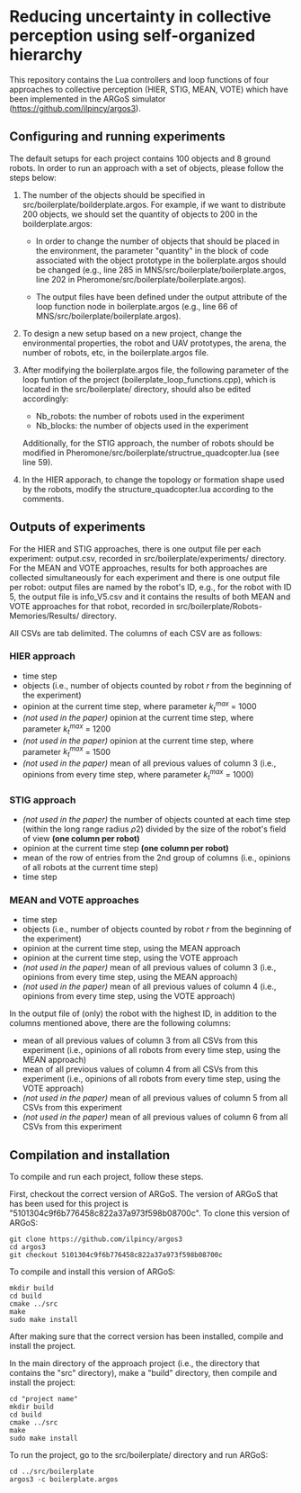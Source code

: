 # Reducing uncertainty in collective perception using self-organized hierarchy

This repository contains the Lua controllers and loop functions of four approaches to collective perception (HIER, STIG, MEAN, VOTE) which have been implemented in the ARGoS simulator (https://github.com/ilpincy/argos3).

## Configuring and running experiments

The default setups for each project contains 100 objects and 8 ground robots. In order to run an approach with a set of objects, please follow the steps below:
 
1. The number of the objects should be specified in src/boilerplate/boilderplate.argos. For example, if we want to distribute 
   200 objects, we should set the   quantity of objects to 200 in the boilderplate.argos:

   - In order to change the number of objects that should be placed in the environment, the parameter "quantity"
     in the block of code associated with the object prototype in the boilerplate.argos should be changed 
     (e.g., line 285 in MNS/src/boilerplate/boilerplate.argos, line 202 in Pheromone/src/boilerplate/boilerplate.argos).

   - The output files have been defined under the output attribute of the loop function node in boilerplate.argos (e.g., line 66 of 
     MNS/src/boilerplate/boilerplate.argos).

2. To design a new setup based on a new project, change the environmental properties, the robot and UAV prototypes, the arena, the 
   number of robots, etc, in the boilerplate.argos file.

3. After modifying the boilerplate.argos file, the following parameter of the loop funtion of the project (boilerplate_loop_functions.cpp), 
   which is located in the src/boilerplate/ directory, should also be edited accordingly:

   - Nb_robots: the number of robots used in the experiment
   - Nb_blocks: the number of objects used in the experiment

   Additionally, for the STIG approach, the number of robots should be modified in Pheromone/src/boilerplate/structrue_quadcopter.lua (see line 59).

4. In the HIER apporach, to change the topology or formation shape used by the robots, modify the structure_quadcopter.lua according to the comments.


## Outputs of experiments

For the HIER and STIG approaches, there is one output file per each experiment: output.csv, recorded in src/boilerplate/experiments/ directory. For the MEAN and VOTE approaches, results for both approaches are collected simultaneously for each experiment and there is one output file per robot: output files are named by the robot's ID, e.g., for the robot with ID 5, the output file is info_V5.csv and it contains the results of both MEAN and VOTE approaches for that robot, recorded in src/boilerplate/Robots-Memories/Results/ directory. 

All CSVs are tab delimited. The columns of each CSV are as follows:

### HIER approach

- time step
- objects (i.e., number of objects counted by robot *r* from the beginning of the experiment)
- opinion at the current time step, where parameter ${k}_t^{max}$ = 1000
- *(not used in the paper)* opinion at the current time step, where parameter ${k}_t^{max}$ = 1200
- *(not used in the paper)* opinion at the current time step, where parameter ${k}_t^{max}$ = 1500
- *(not used in the paper)* mean of all previous values of column 3 (i.e., opinions from every time step, where parameter ${k}_t^{max}$ = 1000)

### STIG approach

- *(not used in the paper)* the number of objects counted at each time step (within the long range radius $\rho2$) divided by the size of the robot's field of view **(one column per robot)**
- opinion at the current time step **(one column per robot)**
- mean of the row of entries from the 2nd group of columns (i.e., opinions of all robots at the current time step)
- time step

### MEAN and VOTE approaches

- time step
- objects (i.e., number of objects counted by robot *r* from the beginning of the experiment)
- opinion at the current time step, using the MEAN approach
- opinion at the current time step, using the VOTE approach
- *(not used in the paper)* mean of all previous values of column 3 (i.e., opinions from every time step, using the MEAN approach)
- *(not used in the paper)* mean of all previous values of column 4 (i.e., opinions from every time step, using the VOTE approach)

In the output file of (only) the robot with the highest ID, in addition to the columns mentioned above, there are the following columns:

- mean of all previous values of column 3 from all CSVs from this experiment (i.e., opinions of all robots from every time step, using the MEAN approach)
- mean of all previous values of column 4 from all CSVs from this experiment (i.e., opinions of all robots from every time step, using the VOTE approach)
- *(not used in the paper)* mean of all previous values of column 5 from all CSVs from this experiment
- *(not used in the paper)* mean of all previous values of column 6 from all CSVs from this experiment



## Compilation and installation

To compile and run each project, follow these steps. 

First, checkout the correct version of ARGoS. The version of ARGoS that has been used for this project 
is "5101304c9f6b776458c822a37a973f598b08700c".
To clone this version of ARGoS:

	git clone https://github.com/ilpincy/argos3
	cd argos3
	git checkout 5101304c9f6b776458c822a37a973f598b08700c

To compile and install this version of ARGoS:

	mkdir build
	cd build
	cmake ../src
	make
	sudo make install

After making sure that the correct version has been installed, compile and install the project.

In the main directory of the approach project (i.e., the directory that contains the "src" directory), 
make a "build" directory, then compile and install the project:

	cd "project name"
	mkdir build
	cd build
	cmake ../src
	make
	sudo make install

To run the project, go to the src/boilerplate/ directory and run ARGoS:

	cd ../src/boilerplate
	argos3 -c boilerplate.argos
